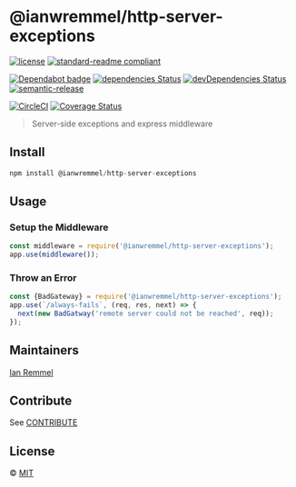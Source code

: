 # @ianwremmel/http-server-exceptions

[![license](https://img.shields.io/github/license/ianwremmel/http-server-exceptions.svg)](https://github.com/ianwremmel/http-server-exceptions/blob/master/LICENSE)
[![standard-readme compliant](https://img.shields.io/badge/readme%20style-standard-brightgreen.svg?style=flat-square)](https://github.com/RichardLitt/standard-readme)

[![Dependabot badge](https://img.shields.io/badge/Dependabot-active-brightgreen.svg)](https://dependabot.com/)
[![dependencies Status](https://david-dm.org/ianwremmel/http-server-exceptions/status.svg)](https://david-dm.org/ianwremmel/http-server-exceptions)
[![devDependencies Status](https://david-dm.org/ianwremmel/http-server-exceptions/dev-status.svg)](https://david-dm.org/ianwremmel/http-server-exceptions?type=dev)
[![semantic-release](https://img.shields.io/badge/%20%20%F0%9F%93%A6%F0%9F%9A%80-semantic--release-e10079.svg)](https://github.com/semantic-release/semantic-release)

[![CircleCI](https://circleci.com/gh/ianwremmel/http-server-exceptions.svg?style=svg)](https://circleci.com/gh/ianwremmel/http-server-exceptions)
[![Coverage Status](https://coveralls.io/repos/github/ianwremmel/http-server-exceptions/badge.svg?branch=master)](https://coveralls.io/github/ianwremmel/http-server-exceptions?branch=master)

> Server-side exceptions and express middleware

## Install

```js
npm install @ianwremmel/http-server-exceptions
```

## Usage

### Setup the Middleware

```js
const middleware = require('@ianwremmel/http-server-exceptions');
app.use(middleware());
```

### Throw an Error

```js
const {BadGateway} = require('@ianwremmel/http-server-exceptions');
app.use(`/always-fails`, (req, res, next) => {
  next(new BadGatway('remote server could not be reached', req));
});
```

## Maintainers

[Ian Remmel](https://github.com/ianwremmel)

## Contribute

See [CONTRIBUTE](CONTRIBUTE.md)

## License

&copy; [MIT](LICENSE)
